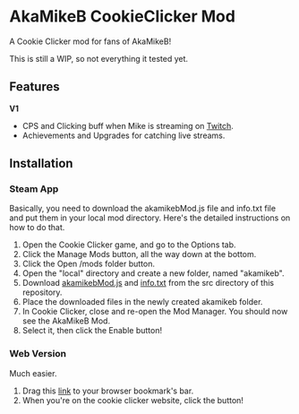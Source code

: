 # AkaMikeB CookieClicker Mod
A Cookie Clicker mod for fans of AkaMikeB!

This is still a WIP, so not everything it tested yet.

## Features
<b>V1</b>
* CPS and Clicking buff when Mike is streaming on <a href="https://www.twitch.tv/akamikeb">Twitch</a>.
* Achievements and Upgrades for catching live streams.

## Installation
### Steam App
Basically, you need to download the akamikebMod.js file and info.txt file and put them in your local mod directory. Here's the detailed instructions on how to do that.
1. Open the Cookie Clicker game, and go to the Options tab.
2. Click the Manage Mods button, all the way down at the bottom.
3. Click the Open /mods folder button.
4. Open the "local" directory and create a new folder, named "akamikeb".
5. Download <a href="/akamikebccmod/src/akamikebMod.js">akamikebMod.js</a> and <a href="/akamikebccmod/src/info.txt">info.txt</a> from the src directory of this repository.
6. Place the downloaded files in the newly created akamikeb folder.
7. In Cookie Clicker, close and re-open the Mod Manager. You should now see the AkaMikeB Mod.
8. Select it, then click the Enable button!

### Web Version
Much easier.
1. Drag this <a href="javascript: Game.LoadMod('https://machinex7.github.io/akamikebccmod/src/akamikebMod.js');">link</a> to your browser bookmark's bar.
2. When you're on the cookie clicker website, click the button!

